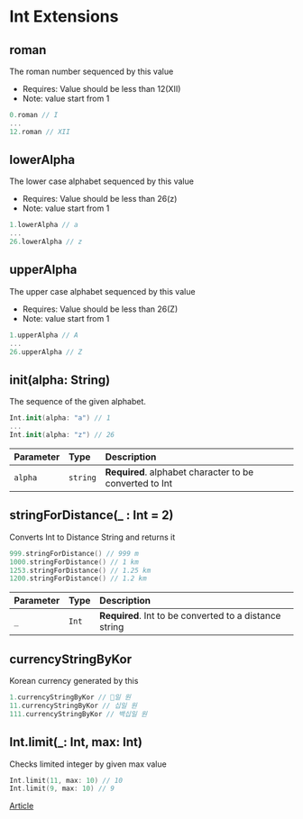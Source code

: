 # Int Extensions

## roman
The roman number sequenced by this value
- Requires: Value should be less than 12(XII)
- Note: value start from 1

```swift
0.roman // I
...
12.roman // XII
```

## lowerAlpha
The lower case alphabet sequenced by this value
- Requires: Value should be less than 26(z)
- Note: value start from 1

```swift
1.lowerAlpha // a
...
26.lowerAlpha // z
```

## upperAlpha
The upper case alphabet sequenced by this value
- Requires: Value should be less than 26(Z)
- Note: value start from 1

```swift
1.upperAlpha // A
...
26.upperAlpha // Z
```

## init(alpha: String)
The sequence of the given alphabet.

```swift
Int.init(alpha: "a") // 1
...
Int.init(alpha: "z") // 26
```

| Parameter | Type     | Description                                             |
| :-------- | :------- | :------------------------------------------------------ |
| `alpha`   | `string` | **Required**. alphabet character to be converted to Int |

###

## stringForDistance(_ : Int = 2)
Converts Int to Distance String and returns it

```swift
999.stringForDistance() // 999 m
1000.stringForDistance() // 1 km
1253.stringForDistance() // 1.25 km
1200.stringForDistance() // 1.2 km
```

| Parameter | Type     | Description                                             |
| :-------- | :------- | :------------------------------------------------------ |
| `_`   | `Int` | **Required**. Int to be converted to a distance string |

## currencyStringByKor
Korean currency generated by this

```swift
1.currencyStringByKor // 일 원
11.currencyStringByKor // 십일 원
111.currencyStringByKor // 백십일 원
```

## Int.limit(_: Int, max: Int)
Checks limited integer by given max value

```swift
Int.limit(11, max: 10) // 10
Int.limit(9, max: 10) // 9
```

[Article](https://medium.com/@toyboy2/lsextensions-usage-int-b9ccdc058bb7)
